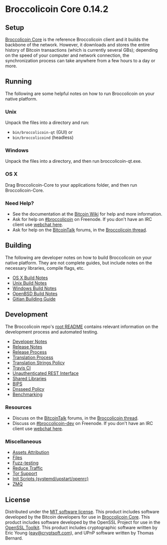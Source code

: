 Broccolicoin Core 0.14.2
=====================

Setup
---------------------
[Broccolicoin Core](http://broccolicoin.com/) is the reference Broccolicoin client and it builds the backbone of the network. However, it downloads and stores the entire history of Bitcoin transactions (which is currently several GBs); depending on the speed of your computer and network connection, the synchronization process can take anywhere from a few hours to a day or more.

Running
---------------------
The following are some helpful notes on how to run Broccolicoin on your native platform.

### Unix

Unpack the files into a directory and run:

- `bin/broccolicoin-qt` (GUI) or
- `bin/broccolicoind` (headless)

### Windows

Unpack the files into a directory, and then run broccolicoin-qt.exe.

### OS X

Drag Broccolicoin-Core to your applications folder, and then run Broccolicoin-Core.

### Need Help?

* See the documentation at the [Bitcoin Wiki](https://en.bitcoin.it/wiki/Main_Page)
for help and more information.
* Ask for help on [#broccolicoin](http://webchat.freenode.net?channels=broccolicoin) on Freenode. If you don't have an IRC client use [webchat here](http://webchat.freenode.net?channels=broccolicoin).
* Ask for help on the [BitcoinTalk](https://bitcointalk.org/) forums, in the [Broccolicoin thread](https://bitcointalk.org/index.php?topic=361813.0).

Building
---------------------
The following are developer notes on how to build Broccolicoin on your native platform. They are not complete guides, but include notes on the necessary libraries, compile flags, etc.

- [OS X Build Notes](build-osx.md)
- [Unix Build Notes](build-unix.md)
- [Windows Build Notes](build-windows.md)
- [OpenBSD Build Notes](build-openbsd.md)
- [Gitian Building Guide](gitian-building.md)

Development
---------------------
The Broccolicoin repo's [root README](/README.md) contains relevant information on the development process and automated testing.

- [Developer Notes](developer-notes.md)
- [Release Notes](release-notes.md)
- [Release Process](release-process.md)
- [Translation Process](translation_process.md)
- [Translation Strings Policy](translation_strings_policy.md)
- [Travis CI](travis-ci.md)
- [Unauthenticated REST Interface](REST-interface.md)
- [Shared Libraries](shared-libraries.md)
- [BIPS](bips.md)
- [Dnsseed Policy](dnsseed-policy.md)
- [Benchmarking](benchmarking.md)

### Resources
* Discuss on the [BitcoinTalk](https://bitcointalk.org/) forums, in the [Broccolicoin thread](https://bitcointalk.org/index.php?topic=361813.0).
* Discuss on [#broccolicoin-dev](http://webchat.freenode.net/?channels=broccolicoin-dev) on Freenode. If you don't have an IRC client use [webchat here](http://webchat.freenode.net/?channels=broccolicoin-dev).

### Miscellaneous
- [Assets Attribution](assets-attribution.md)
- [Files](files.md)
- [Fuzz-testing](fuzzing.md)
- [Reduce Traffic](reduce-traffic.md)
- [Tor Support](tor.md)
- [Init Scripts (systemd/upstart/openrc)](init.md)
- [ZMQ](zmq.md)

License
---------------------
Distributed under the [MIT software license](/COPYING).
This product includes software developed by the Bitcoin developers for use in [Broccolicoin Core](https://www.bitcoin.org/). 
This product includes software developed by the OpenSSL Project for use in the [OpenSSL Toolkit](https://www.openssl.org/). This product includes
cryptographic software written by Eric Young ([eay@cryptsoft.com](mailto:eay@cryptsoft.com)), and UPnP software written by Thomas Bernard.
